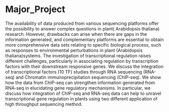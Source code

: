 # Major_Project
The availability of data produced from various sequencing platforms offer the possibility to answer complex questions in plant( Arabidopsis thaliana) research. However, drawbacks can arise when there are gaps in the information generated, and complementary platforms are essential to obtain more comprehensive data sets relating to specific biological process, such as responses to environmental perturbations in plant (Arabidopsis thaliana)systems. The investigation of transcriptional regulation raises different challenges, particularly in associating regulation by transcription factors with their downstream responsive genes. We discuss the integration of transcriptional factors (10 TF) studies through RNA sequencing (RNA-seq) and Chromatin immunoprecipitation sequencing (ChIP-seq). We show how the data from ChIP-seq can strengthen information generated from RNA-seq in elucidating gene regulatory mechanisms. In particular, we discuss how integration of ChIP-seq and RNA-seq data can help to unravel transcriptional gene regulation in plants using two different application of high throughput sequencing method.
